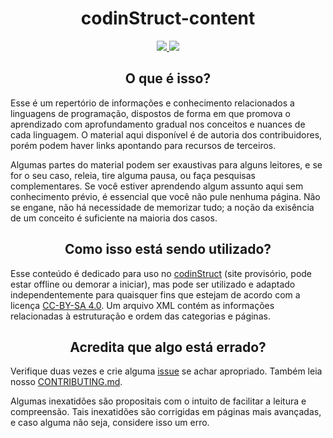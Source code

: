 <div align="center">
  <h1>codinStruct-content</h1>
  <a href="https://creativecommons.org/licenses/by-sa/4.0/">
    <img src="https://img.shields.io/badge/License-CC%20BY--SA%204.0-lightgrey.svg"></img>
  </a>
  <a href="https://github.com/codinStruct/codinStruct-content/actions/workflows/markdownlint.yml">
    <img src="https://github.com/codinStruct/codinStruct-content/actions/workflows/markdownlint.yml/badge.svg"></img>
  </a>
</div>

<h2 align="center">O que é isso?</h2>

Esse é um repertório de informações e conhecimento relacionados a linguagens de
programação, dispostos de forma em que promova o aprendizado com aprofundamento
gradual nos conceitos e nuances de cada linguagem. O material aqui disponível é
de autoria dos contribuidores, porém podem haver links apontando para recursos
de terceiros.

Algumas partes do material podem ser exaustivas para alguns leitores, e se for o
seu caso, releia, tire alguma pausa, ou faça pesquisas complementares. Se você
estiver aprendendo algum assunto aqui sem conhecimento prévio, é essencial que
você não pule nenhuma página. Não se engane, não há necessidade de memorizar
tudo; a noção da exisência de um conceito é suficiente na maioria dos casos.

<h2 align="center">Como isso está sendo utilizado?</h2>

Esse conteúdo é dedicado para uso no
[codinStruct](http://codinstruct-pi4.herokuapp.com/) (site provisório, pode
estar offline ou demorar a iniciar), mas pode ser utilizado e adaptado
independentemente para
quaisquer fins que estejam de acordo com a licença
[CC-BY-SA 4.0](https://creativecommons.org/licenses/by-sa/4.0/deed.pt_BR).
Um arquivo XML contém as informações relacionadas à estruturação e ordem das
categorias e páginas.

<h2 align="center">Acredita que algo está errado?</h2>

Verifique duas vezes e crie alguma
[issue](https://github.com/codinStruct/codinStruct-content/issues) se achar
apropriado. Também leia nosso
[CONTRIBUTING.md](https://github.com/codinStruct/codinStruct-content/blob/main/CONTRIBUTING.md).

Algumas inexatidões são propositais com o intuito de facilitar a leitura e
compreensão. Tais inexatidões são corrigidas em páginas mais avançadas, e caso
alguma não seja, considere isso um erro.
